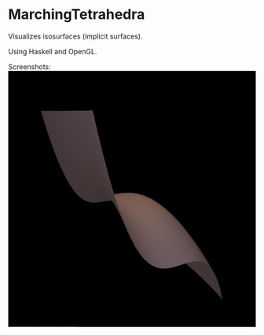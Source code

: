 MarchingTetrahedra
==================

Visualizes isosurfaces (implicit surfaces).

Using Haskell and OpenGL.

Screenshots:
![screenshot](/screenshots/wave_01.png)
